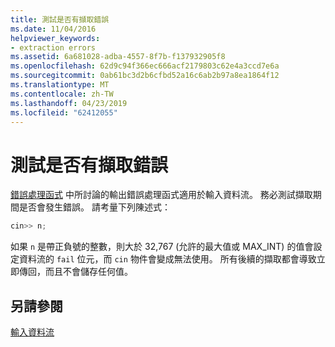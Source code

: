 ```yaml
---
title: 測試是否有擷取錯誤
ms.date: 11/04/2016
helpviewer_keywords:
- extraction errors
ms.assetid: 6a681028-adba-4557-8f7b-f137932905f8
ms.openlocfilehash: 62d9c94f366ec666acf2179803c62e4a3ccd7e6a
ms.sourcegitcommit: 0ab61bc3d2b6cfbd52a16c6ab2b97a8ea1864f12
ms.translationtype: MT
ms.contentlocale: zh-TW
ms.lasthandoff: 04/23/2019
ms.locfileid: "62412055"
---
```

# <a name="testing-for-extraction-errors"></a>測試是否有擷取錯誤

[錯誤處理函式](../standard-library/output-file-stream-member-functions.md) 中所討論的輸出錯誤處理函式適用於輸入資料流。 務必測試擷取期間是否會發生錯誤。 請考量下列陳述式：

```cpp
cin>> n;
```

如果 `n` 是帶正負號的整數，則大於 32,767 (允許的最大值或 MAX_INT) 的值會設定資料流的 `fail` 位元，而 `cin` 物件會變成無法使用。 所有後續的擷取都會導致立即傳回，而且不會儲存任何值。

## <a name="see-also"></a>另請參閱

[輸入資料流](../standard-library/input-streams.md)<br/>
